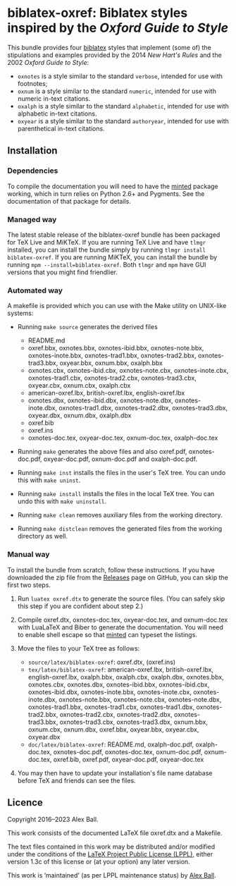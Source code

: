 # biblatex-oxref: Biblatex styles inspired by the *Oxford Guide to Style*

This bundle provides four [biblatex] styles that implement (some of) the
stipulations and examples provided by the 2014 *New Hart's Rules* and the 2002
*Oxford Guide to Style*:

  * `oxnotes` is a style similar to the standard `verbose`,
    intended for use with footnotes;
  * `oxnum` is a style similar to the standard `numeric`,
    intended for use with numeric in-text citations.
  * `oxalph` is a style similar to the standard `alphabetic`,
    intended for use with alphabetic in-text citations.
  * `oxyear` is a style similar to the standard `authoryear`,
    intended for use with parenthetical in-text citations.

[biblatex]: http://ctan.org/pkg/biblatex

## Installation

### Dependencies

To compile the documentation you will need to have the [minted] package working,
which in turn relies on Python 2.6+ and Pygments. See the documentation of that
package for details.

### Managed way

The latest stable release of the biblatex-oxref bundle has been packaged for
TeX Live and MiKTeX. If you are running TeX Live and have `tlmgr` installed, you
can install the bundle simply by running `tlmgr install biblatex-oxref`. If you
are running MiKTeX, you can install the bundle by running
`mpm --install=biblatex-oxref`. Both `tlmgr` and `mpm` have GUI versions that
you might find friendlier.

### Automated way

A makefile is provided which you can use with the Make utility on
UNIX-like systems:

  * Running `make source` generates the derived files
      - README.md
      - oxref.bbx, oxnotes.bbx, oxnotes-ibid.bbx, oxnotes-note.bbx,
        oxnotes-inote.bbx, oxnotes-trad1.bbx, oxnotes-trad2.bbx,
        oxnotes-trad3.bbx, oxyear.bbx, oxnum.bbx, oxalph.bbx
      - oxnotes.cbx, oxnotes-ibid.cbx, oxnotes-note.cbx, oxnotes-inote.cbx,
        oxnotes-trad1.cbx, oxnotes-trad2.cbx, oxnotes-trad3.cbx, oxyear.cbx,
        oxnum.cbx, oxalph.cbx
      - american-oxref.lbx, british-oxref.lbx, english-oxref.lbx
      - oxnotes.dbx, oxnotes-ibid.dbx, oxnotes-note.dbx, oxnotes-inote.dbx,
        oxnotes-trad1.dbx, oxnotes-trad2.dbx, oxnotes-trad3.dbx, oxyear.dbx,
        oxnum.dbx, oxalph.dbx
      - oxref.bib
      - oxref.ins
      - oxnotes-doc.tex, oxyear-doc.tex, oxnum-doc.tex, oxalph-doc.tex

  * Running `make` generates the above files and also oxref.pdf,
    oxnotes-doc.pdf, oxyear-doc.pdf, oxnum-doc.pdf and oxalph-doc.pdf.

  * Running `make inst` installs the files in the user's TeX tree.
    You can undo this with `make uninst`.

  * Running `make install` installs the files in the local TeX tree.
    You can undo this with `make uninstall`.

  * Running `make clean` removes auxiliary files from the working directory.

  * Running `make distclean` removes the generated files from the working
    directory as well.

### Manual way

To install the bundle from scratch, follow these instructions. If you have
downloaded the zip file from the [Releases] page on GitHub, you can skip the
first two steps.

 1. Run `luatex oxref.dtx` to generate the source files. (You can safely skip
    this step if you are confident about step 2.)

 2. Compile oxref.dtx, oxnotes-doc.tex, oxyear-doc.tex, and oxnum-doc.tex with
    LuaLaTeX and Biber to generate the documentation. You will need to enable
    shell escape so that [minted] can typeset the listings.

 3. Move the files to your TeX tree as follows:
      - `source/latex/biblatex-oxref`:
        oxref.dtx,
        (oxref.ins)
      - `tex/latex/biblatex-oxref`:
        american-oxref.lbx,
        british-oxref.lbx,
        english-oxref.lbx,
        oxalph.bbx,
        oxalph.cbx,
        oxalph.dbx,
        oxnotes.bbx,
        oxnotes.cbx,
        oxnotes.dbx,
        oxnotes-ibid.bbx,
        oxnotes-ibid.cbx,
        oxnotes-ibid.dbx,
        oxnotes-inote.bbx,
        oxnotes-inote.cbx,
        oxnotes-inote.dbx,
        oxnotes-note.bbx,
        oxnotes-note.cbx,
        oxnotes-note.dbx,
        oxnotes-trad1.bbx,
        oxnotes-trad1.cbx,
        oxnotes-trad1.dbx,
        oxnotes-trad2.bbx,
        oxnotes-trad2.cbx,
        oxnotes-trad2.dbx,
        oxnotes-trad3.bbx,
        oxnotes-trad3.cbx,
        oxnotes-trad3.dbx,
        oxnum.bbx,
        oxnum.cbx,
        oxnum.dbx,
        oxref.bbx,
        oxyear.bbx,
        oxyear.cbx,
        oxyear.dbx
      - `doc/latex/biblatex-oxref`:
        README.md,
        oxalph-doc.pdf,
        oxalph-doc.tex,
        oxnotes-doc.pdf,
        oxnotes-doc.tex,
        oxnum-doc.pdf,
        oxnum-doc.tex,
        oxref.bib,
        oxref.pdf,
        oxyear-doc.pdf,
        oxyear-doc.tex

 4. You may then have to update your installation's file name database
    before TeX and friends can see the files.

[Releases]: https://github.com/alex-ball/biblatex-oxref/releases
[minted]: http://ctan.org/pkg/minted

## Licence

Copyright 2016–2023 Alex Ball.

This work consists of the documented LaTeX file oxref.dtx and a Makefile.

The text files contained in this work may be distributed and/or modified
under the conditions of the [LaTeX Project Public License (LPPL)][lppl],
either version 1.3c of this license or (at your option) any later
version.

This work is ‘maintained’ (as per LPPL maintenance status) by [Alex Ball][me].

[lppl]: http://www.latex-project.org/lppl.txt "LaTeX Project Public License (LPPL)"
[me]: https://alexball.me.uk/ "Alex Ball"

